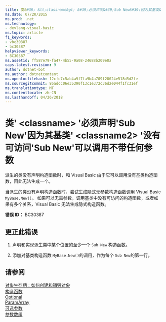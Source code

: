 ```yaml
---
title: 类&#39; &lt;classname&gt; &#39;必须声明&#39;Sub New&#39;因为其基类&#39; &lt;classname2&gt; &#39;没有可访问&#39;Sub New&#39;可以调用不带任何参数
ms.date: 07/20/2015
ms.prod: .net
ms.technology:
- devlang-visual-basic
ms.topic: article
f1_keywords:
- vbc30387
- bc30387
helpviewer_keywords:
- BC30387
ms.assetid: ff587e79-fa47-4b55-9a08-24688b209e0a
caps.latest.revision: 9
author: dotnet-bot
ms.author: dotnetcontent
ms.openlocfilehash: 12cfc7c5ab4a9f7fa9b4a709f28024e518d5d2fe
ms.sourcegitcommit: 86adcc06e35390f13c1e372c36d2e044f1fc31ef
ms.translationtype: MT
ms.contentlocale: zh-CN
ms.lasthandoff: 04/26/2018
---
```

# <a name="class-39ltclassnamegt39-must-declare-a-39sub-new39-because-its-base-class-39ltclassname2gt39-does-not-have-an-accessible-39sub-new39-that-can-be-called-with-no-arguments"></a>类&#39; &lt;classname&gt; &#39;必须声明&#39;Sub New&#39;因为其基类&#39; &lt;classname2&gt; &#39;没有可访问&#39;Sub New&#39;可以调用不带任何参数
派生的类没有声明构造函数时，和 Visual Basic 由于它可以调用没有基类构造函数，因此无法生成一个。  
  
 当派生的类没有声明构造函数时，尝试生成隐式无参数构造函数调用 Visual Basic `MyBase.New()`。 如果可以无需参数，调用基类中没有可访问的构造函数，或者如果有多个关系，Visual Basic 无法生成隐式构造函数。  
  
 **错误 ID：** BC30387  
  
## <a name="to-correct-this-error"></a>更正此错误  
  
1.  声明和实现派生类中某个位置的至少一个 `Sub New` 构造函数。  
  
2.  添加对基类构造函数 `MyBase.New()`的调用，作为每个 `Sub New`的第一行。  
  
## <a name="see-also"></a>请参阅  
 [对象生存期：如何创建和销毁对象](../../visual-basic/programming-guide/language-features/objects-and-classes/object-lifetime-how-objects-are-created-and-destroyed.md)  
 [构造函数](~/docs/visual-basic/programming-guide/concepts/object-oriented-programming.md#constructors)  
 [Optional](../../visual-basic/language-reference/modifiers/optional.md)  
 [ParamArray](../../visual-basic/language-reference/modifiers/paramarray.md)  
 [可选参数](../../visual-basic/programming-guide/language-features/procedures/optional-parameters.md)  
 [参数数组](../../visual-basic/programming-guide/language-features/procedures/parameter-arrays.md)
